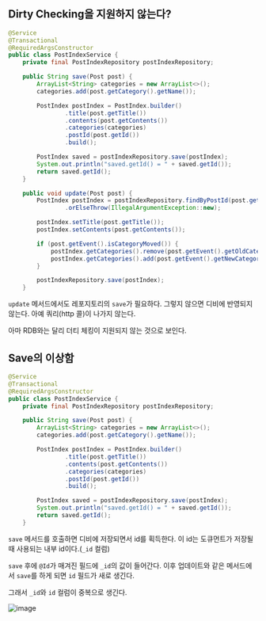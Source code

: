 ## Dirty Checking을 지원하지 않는다?

```java
@Service
@Transactional
@RequiredArgsConstructor
public class PostIndexService {
    private final PostIndexRepository postIndexRepository;

    public String save(Post post) {
        ArrayList<String> categories = new ArrayList<>();
        categories.add(post.getCategory().getName());

        PostIndex postIndex = PostIndex.builder()
                .title(post.getTitle())
                .contents(post.getContents())
                .categories(categories)
                .postId(post.getId())
                .build();

        PostIndex saved = postIndexRepository.save(postIndex);
        System.out.println("saved.getId() = " + saved.getId());
        return saved.getId();
    }

    public void update(Post post) {
        PostIndex postIndex = postIndexRepository.findByPostId(post.getId())
                .orElseThrow(IllegalArgumentException::new);

        postIndex.setTitle(post.getTitle());
        postIndex.setContents(post.getContents());

        if (post.getEvent().isCategoryMoved()) {
            postIndex.getCategories().remove(post.getEvent().getOldCategory());
            postIndex.getCategories().add(post.getEvent().getNewCategory());
        }

        postIndexRepository.save(postIndex);
    }
```

`update` 메서드에서도 레포지토리의 `save`가 필요하다.
그렇지 않으면 디비에 반영되지 않는다.
아예 쿼리(http 콜)이 나가지 않는다.

아마 RDB와는 달리 더티 체킹이 지원되지 않는 것으로 보인다.

## Save의 이상함

```java
@Service
@Transactional
@RequiredArgsConstructor
public class PostIndexService {
    private final PostIndexRepository postIndexRepository;

    public String save(Post post) {
        ArrayList<String> categories = new ArrayList<>();
        categories.add(post.getCategory().getName());

        PostIndex postIndex = PostIndex.builder()
                .title(post.getTitle())
                .contents(post.getContents())
                .categories(categories)
                .postId(post.getId())
                .build();

        PostIndex saved = postIndexRepository.save(postIndex);
        System.out.println("saved.getId() = " + saved.getId());
        return saved.getId();
    }
```

`save` 메서드를 호출하면 디비에 저장되면서 id를 획득한다.
이 id는 도큐먼트가 저장될 때 사용되는 내부 id이다.(`_id` 컬럼)

`save` 후에 `@Id`가 매겨진 필드에 `_id`의 값이 들어간다.
이후 업데이트와 같은 메서드에서 `save`를 하게 되면 `id` 필드가 새로 생긴다.

그래서 `_id`와 `id` 컬럼이 중복으로 생긴다.

![image](https://github.com/user-attachments/assets/096dce19-9aa6-41ba-b481-7f0735af23c0)
